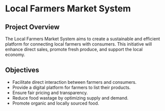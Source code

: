 # **Local Farmers Market System**

## **Project Overview**
The Local Farmers Market System aims to create a sustainable and efficient platform for connecting local farmers with consumers. This initiative will enhance direct sales, promote fresh produce, and support the local economy.

## **Objectives**
- Facilitate direct interaction between farmers and consumers.
- Provide a digital platform for farmers to list their products.
- Ensure fair pricing and transparency.
- Reduce food wastage by optimizing supply and demand.
- Promote organic and locally sourced food.
